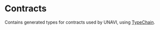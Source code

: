 # Contracts

Contains generated types for contracts used by UNAVI, using [TypeChain](https://github.com/dethcrypto/TypeChain).
